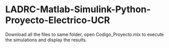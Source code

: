 # LADRC-Matlab-Simulink-Python-Proyecto-Electrico-UCR

Download all the files to same folder, open Codigo_Proyecto.mlx to execute the simulations and display the results.
